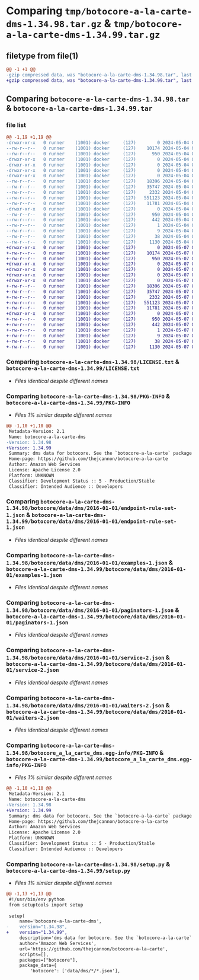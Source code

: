 # Comparing `tmp/botocore-a-la-carte-dms-1.34.98.tar.gz` & `tmp/botocore-a-la-carte-dms-1.34.99.tar.gz`

## filetype from file(1)

```diff
@@ -1 +1 @@
-gzip compressed data, was "botocore-a-la-carte-dms-1.34.98.tar", last modified: Sat May  4 01:01:27 2024, max compression
+gzip compressed data, was "botocore-a-la-carte-dms-1.34.99.tar", last modified: Tue May  7 01:02:29 2024, max compression
```

## Comparing `botocore-a-la-carte-dms-1.34.98.tar` & `botocore-a-la-carte-dms-1.34.99.tar`

### file list

```diff
@@ -1,19 +1,19 @@
-drwxr-xr-x   0 runner    (1001) docker     (127)        0 2024-05-04 01:01:27.346145 botocore-a-la-carte-dms-1.34.98/
--rw-r--r--   0 runner    (1001) docker     (127)    10174 2024-05-04 01:01:27.000000 botocore-a-la-carte-dms-1.34.98/LICENSE.txt
--rw-r--r--   0 runner    (1001) docker     (127)      950 2024-05-04 01:01:27.342145 botocore-a-la-carte-dms-1.34.98/PKG-INFO
-drwxr-xr-x   0 runner    (1001) docker     (127)        0 2024-05-04 01:01:27.342145 botocore-a-la-carte-dms-1.34.98/botocore/
-drwxr-xr-x   0 runner    (1001) docker     (127)        0 2024-05-04 01:01:27.342145 botocore-a-la-carte-dms-1.34.98/botocore/data/
-drwxr-xr-x   0 runner    (1001) docker     (127)        0 2024-05-04 01:01:27.342145 botocore-a-la-carte-dms-1.34.98/botocore/data/dms/
-drwxr-xr-x   0 runner    (1001) docker     (127)        0 2024-05-04 01:01:27.342145 botocore-a-la-carte-dms-1.34.98/botocore/data/dms/2016-01-01/
--rw-r--r--   0 runner    (1001) docker     (127)    18396 2024-05-04 01:01:11.000000 botocore-a-la-carte-dms-1.34.98/botocore/data/dms/2016-01-01/endpoint-rule-set-1.json
--rw-r--r--   0 runner    (1001) docker     (127)    35747 2024-05-04 01:01:11.000000 botocore-a-la-carte-dms-1.34.98/botocore/data/dms/2016-01-01/examples-1.json
--rw-r--r--   0 runner    (1001) docker     (127)     2332 2024-05-04 01:01:11.000000 botocore-a-la-carte-dms-1.34.98/botocore/data/dms/2016-01-01/paginators-1.json
--rw-r--r--   0 runner    (1001) docker     (127)   551123 2024-05-04 01:01:11.000000 botocore-a-la-carte-dms-1.34.98/botocore/data/dms/2016-01-01/service-2.json
--rw-r--r--   0 runner    (1001) docker     (127)    11781 2024-05-04 01:01:11.000000 botocore-a-la-carte-dms-1.34.98/botocore/data/dms/2016-01-01/waiters-2.json
-drwxr-xr-x   0 runner    (1001) docker     (127)        0 2024-05-04 01:01:27.342145 botocore-a-la-carte-dms-1.34.98/botocore_a_la_carte_dms.egg-info/
--rw-r--r--   0 runner    (1001) docker     (127)      950 2024-05-04 01:01:27.000000 botocore-a-la-carte-dms-1.34.98/botocore_a_la_carte_dms.egg-info/PKG-INFO
--rw-r--r--   0 runner    (1001) docker     (127)      442 2024-05-04 01:01:27.000000 botocore-a-la-carte-dms-1.34.98/botocore_a_la_carte_dms.egg-info/SOURCES.txt
--rw-r--r--   0 runner    (1001) docker     (127)        1 2024-05-04 01:01:27.000000 botocore-a-la-carte-dms-1.34.98/botocore_a_la_carte_dms.egg-info/dependency_links.txt
--rw-r--r--   0 runner    (1001) docker     (127)        9 2024-05-04 01:01:27.000000 botocore-a-la-carte-dms-1.34.98/botocore_a_la_carte_dms.egg-info/top_level.txt
--rw-r--r--   0 runner    (1001) docker     (127)       38 2024-05-04 01:01:27.346145 botocore-a-la-carte-dms-1.34.98/setup.cfg
--rw-r--r--   0 runner    (1001) docker     (127)     1130 2024-05-04 01:01:27.000000 botocore-a-la-carte-dms-1.34.98/setup.py
+drwxr-xr-x   0 runner    (1001) docker     (127)        0 2024-05-07 01:02:29.304097 botocore-a-la-carte-dms-1.34.99/
+-rw-r--r--   0 runner    (1001) docker     (127)    10174 2024-05-07 01:02:29.000000 botocore-a-la-carte-dms-1.34.99/LICENSE.txt
+-rw-r--r--   0 runner    (1001) docker     (127)      950 2024-05-07 01:02:29.304097 botocore-a-la-carte-dms-1.34.99/PKG-INFO
+drwxr-xr-x   0 runner    (1001) docker     (127)        0 2024-05-07 01:02:29.300097 botocore-a-la-carte-dms-1.34.99/botocore/
+drwxr-xr-x   0 runner    (1001) docker     (127)        0 2024-05-07 01:02:29.300097 botocore-a-la-carte-dms-1.34.99/botocore/data/
+drwxr-xr-x   0 runner    (1001) docker     (127)        0 2024-05-07 01:02:29.300097 botocore-a-la-carte-dms-1.34.99/botocore/data/dms/
+drwxr-xr-x   0 runner    (1001) docker     (127)        0 2024-05-07 01:02:29.304097 botocore-a-la-carte-dms-1.34.99/botocore/data/dms/2016-01-01/
+-rw-r--r--   0 runner    (1001) docker     (127)    18396 2024-05-07 01:02:10.000000 botocore-a-la-carte-dms-1.34.99/botocore/data/dms/2016-01-01/endpoint-rule-set-1.json
+-rw-r--r--   0 runner    (1001) docker     (127)    35747 2024-05-07 01:02:10.000000 botocore-a-la-carte-dms-1.34.99/botocore/data/dms/2016-01-01/examples-1.json
+-rw-r--r--   0 runner    (1001) docker     (127)     2332 2024-05-07 01:02:10.000000 botocore-a-la-carte-dms-1.34.99/botocore/data/dms/2016-01-01/paginators-1.json
+-rw-r--r--   0 runner    (1001) docker     (127)   551123 2024-05-07 01:02:10.000000 botocore-a-la-carte-dms-1.34.99/botocore/data/dms/2016-01-01/service-2.json
+-rw-r--r--   0 runner    (1001) docker     (127)    11781 2024-05-07 01:02:10.000000 botocore-a-la-carte-dms-1.34.99/botocore/data/dms/2016-01-01/waiters-2.json
+drwxr-xr-x   0 runner    (1001) docker     (127)        0 2024-05-07 01:02:29.304097 botocore-a-la-carte-dms-1.34.99/botocore_a_la_carte_dms.egg-info/
+-rw-r--r--   0 runner    (1001) docker     (127)      950 2024-05-07 01:02:29.000000 botocore-a-la-carte-dms-1.34.99/botocore_a_la_carte_dms.egg-info/PKG-INFO
+-rw-r--r--   0 runner    (1001) docker     (127)      442 2024-05-07 01:02:29.000000 botocore-a-la-carte-dms-1.34.99/botocore_a_la_carte_dms.egg-info/SOURCES.txt
+-rw-r--r--   0 runner    (1001) docker     (127)        1 2024-05-07 01:02:29.000000 botocore-a-la-carte-dms-1.34.99/botocore_a_la_carte_dms.egg-info/dependency_links.txt
+-rw-r--r--   0 runner    (1001) docker     (127)        9 2024-05-07 01:02:29.000000 botocore-a-la-carte-dms-1.34.99/botocore_a_la_carte_dms.egg-info/top_level.txt
+-rw-r--r--   0 runner    (1001) docker     (127)       38 2024-05-07 01:02:29.304097 botocore-a-la-carte-dms-1.34.99/setup.cfg
+-rw-r--r--   0 runner    (1001) docker     (127)     1130 2024-05-07 01:02:29.000000 botocore-a-la-carte-dms-1.34.99/setup.py
```

### Comparing `botocore-a-la-carte-dms-1.34.98/LICENSE.txt` & `botocore-a-la-carte-dms-1.34.99/LICENSE.txt`

 * *Files identical despite different names*

### Comparing `botocore-a-la-carte-dms-1.34.98/PKG-INFO` & `botocore-a-la-carte-dms-1.34.99/PKG-INFO`

 * *Files 1% similar despite different names*

```diff
@@ -1,10 +1,10 @@
 Metadata-Version: 2.1
 Name: botocore-a-la-carte-dms
-Version: 1.34.98
+Version: 1.34.99
 Summary: dms data for botocore. See the `botocore-a-la-carte` package for more info.
 Home-page: https://github.com/thejcannon/botocore-a-la-carte
 Author: Amazon Web Services
 License: Apache License 2.0
 Platform: UNKNOWN
 Classifier: Development Status :: 5 - Production/Stable
 Classifier: Intended Audience :: Developers
```

### Comparing `botocore-a-la-carte-dms-1.34.98/botocore/data/dms/2016-01-01/endpoint-rule-set-1.json` & `botocore-a-la-carte-dms-1.34.99/botocore/data/dms/2016-01-01/endpoint-rule-set-1.json`

 * *Files identical despite different names*

### Comparing `botocore-a-la-carte-dms-1.34.98/botocore/data/dms/2016-01-01/examples-1.json` & `botocore-a-la-carte-dms-1.34.99/botocore/data/dms/2016-01-01/examples-1.json`

 * *Files identical despite different names*

### Comparing `botocore-a-la-carte-dms-1.34.98/botocore/data/dms/2016-01-01/paginators-1.json` & `botocore-a-la-carte-dms-1.34.99/botocore/data/dms/2016-01-01/paginators-1.json`

 * *Files identical despite different names*

### Comparing `botocore-a-la-carte-dms-1.34.98/botocore/data/dms/2016-01-01/service-2.json` & `botocore-a-la-carte-dms-1.34.99/botocore/data/dms/2016-01-01/service-2.json`

 * *Files identical despite different names*

### Comparing `botocore-a-la-carte-dms-1.34.98/botocore/data/dms/2016-01-01/waiters-2.json` & `botocore-a-la-carte-dms-1.34.99/botocore/data/dms/2016-01-01/waiters-2.json`

 * *Files identical despite different names*

### Comparing `botocore-a-la-carte-dms-1.34.98/botocore_a_la_carte_dms.egg-info/PKG-INFO` & `botocore-a-la-carte-dms-1.34.99/botocore_a_la_carte_dms.egg-info/PKG-INFO`

 * *Files 1% similar despite different names*

```diff
@@ -1,10 +1,10 @@
 Metadata-Version: 2.1
 Name: botocore-a-la-carte-dms
-Version: 1.34.98
+Version: 1.34.99
 Summary: dms data for botocore. See the `botocore-a-la-carte` package for more info.
 Home-page: https://github.com/thejcannon/botocore-a-la-carte
 Author: Amazon Web Services
 License: Apache License 2.0
 Platform: UNKNOWN
 Classifier: Development Status :: 5 - Production/Stable
 Classifier: Intended Audience :: Developers
```

### Comparing `botocore-a-la-carte-dms-1.34.98/setup.py` & `botocore-a-la-carte-dms-1.34.99/setup.py`

 * *Files 1% similar despite different names*

```diff
@@ -1,13 +1,13 @@
 #!/usr/bin/env python
 from setuptools import setup
 
 setup(
     name='botocore-a-la-carte-dms',
-    version="1.34.98",
+    version="1.34.99",
     description='dms data for botocore. See the `botocore-a-la-carte` package for more info.',
     author='Amazon Web Services',
     url='https://github.com/thejcannon/botocore-a-la-carte',
     scripts=[],
     packages=["botocore"],
     package_data={
         'botocore': ['data/dms/*/*.json'],
```

